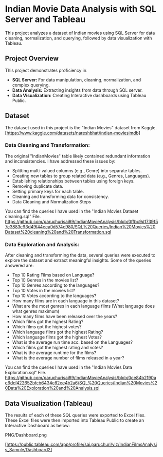 # Indian Movie Data Analysis with SQL Server and Tableau

This project analyzes a dataset of Indian movies using SQL Server for data cleaning, normalization, and querying, followed by data visualization with Tableau.

## Project Overview

This project demonstrates proficiency in:
* **SQL Server:** For data manipulation, cleaning, normalization, and complex querying.
* **Data Analysis:** Extracting insights from data through SQL server.
* **Data Visualization:** Creating Interactive dashboards using Tableau Public.

## Dataset

The dataset used in this project is the "Indian Movies" dataset from Kaggle. [https://www.kaggle.com/datasets/nareshbhat/indian-moviesimdb]

### Data Cleaning and Transformation:

The original "IndianMovies" table likely contained redundant information and inconsistencies. I have addressed these issues by:
* Splitting multi-valued columns (e.g., Genre) into separate tables.
* Creating new tables to group related data (e.g., Genres, Languages).
* Establishing relationships between tables using foreign keys.
* Removing duplicate data.
* Setting primary keys for each table.
* Cleaning and transforming data for consistency.
* Data Cleaning and Normalization Steps

You can find the queries I have used in the "Indian Movies Dataset cleaning.sql" File.
https://github.com/paruchurisai99/IndianMovieAnalysis/blob/0ffbc9d1739f57c3883e93d49f44eca0d574c980/SQL%20Queries/Indian%20Movies%20Dataset%20cleaning%20and%20Transformation.sql

### Data Exploration and Analysis: 

After cleaning and transforming the data, several queries were executed to explore the dataset and extract meaningful insights. Some of the queries answered are:

* Top 10 Rating Films based on Language?
* Top 10 Genres in the movies list?
* Top 10 Genres according to the languages?
* Top 10 Votes in the movies list?
* Top 10 Votes according to the languages?
* How many films are in each language in this dataset?
* What are the most genres in each language films (What language does what genres maximum)
* How many films have been released over the years?
* Which films got the highest Rating?
* Which films got the highest votes?
* Which language films got the highest Rating?
* Which language films got the highest Votes?
* What is the average run time acc. based on the Languages?
* Which films got the highest rating and votes?
* What is the average runtime for the films?
* What is the average number of films released in a year?

You can find the queries I have used in the "Indian Movies Data Exploration.sql" File. https://github.com/paruchurisai99/IndianMovieAnalysis/blob/0ce84b2190ac6dcf422652bfcb6434e82ee4b2a6/SQL%20Queries/Indian%20Movies%20Data%20Exploration%20and%20Analysis.sql

## Data Visualization (Tableau)

The results of each of these SQL queries were exported to Excel files. These Excel files were then imported into Tableau Public to create an Interactive Dashboard as below:

PNG/Dashboard.png


[https://public.tableau.com/app/profile/sai.paruchuri/viz/IndianFilmsAnalysis_Sample/Dashboard2]



